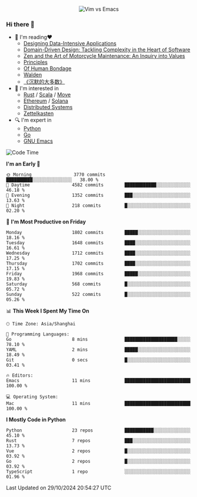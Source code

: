 <p align="center">
    <img src="https://gist.githubusercontent.com/coldnight/e696baffb094e71c96cb302118878eae/raw/40ea5053a6f66cc65f90f437e4173497da225958/banner.gif" alt="Vim vs Emacs" />
</p>

### Hi there 👋

- 📖 I'm reading❤️
    + [Designing Data-Intensive Applications](https://www.oreilly.com/library/view/designing-data-intensive-applications/9781491903063/)
    + [Domain-Driven Design: Tackling Complexity in the Heart of Software](https://www.dddcommunity.org/book/evans_2003/)
    + [Zen and the Art of Motorcycle Maintenance: An Inquiry into Values](https://en.wikipedia.org/wiki/Zen_and_the_Art_of_Motorcycle_Maintenance)
    + [Principles](https://www.principles.com/)
    + [Of Human Bondage](https://en.wikipedia.org/wiki/Of_Human_Bondage)
    + [Walden](https://en.wikipedia.org/wiki/Walden)
    + [《沉默的大多数》](https://en.wikipedia.org/wiki/Silent_majority)
- 🌱 I'm interested in
    + [Rust](https://www.rust-lang.org/) / [Scala](https://www.scala-lang.org/) / [Move](https://github.com/move-language/move/)
    + [Ethereum](https://ethereum.org/en/) / [Solana](https://solana.com/)
	+ [Distributed Systems](https://www.linuxzen.com/notes/topics/20200320174417_%E5%88%86%E5%B8%83%E5%BC%8F/)
	+ [Zettelkasten](https://www.linuxzen.com/notes/notes/20220120080920-slip_box/)
- 🔍 I'm expert in
    + [Python](https://www.python.org/)
    + [Go](https://go.dev/)
    + [GNU Emacs](https://www.gnu.org/software/emacs/)

<!--START_SECTION:waka-->
![Code Time](http://img.shields.io/badge/Code%20Time-3%2C158%20hrs%2055%20mins-blue)

**I'm an Early 🐤** 

```text
🌞 Morning                3770 commits        ██████████░░░░░░░░░░░░░░░   38.00 % 
🌆 Daytime                4582 commits        ████████████░░░░░░░░░░░░░   46.18 % 
🌃 Evening                1352 commits        ███░░░░░░░░░░░░░░░░░░░░░░   13.63 % 
🌙 Night                  218 commits         █░░░░░░░░░░░░░░░░░░░░░░░░   02.20 % 
```
📅 **I'm Most Productive on Friday** 

```text
Monday                   1802 commits        █████░░░░░░░░░░░░░░░░░░░░   18.16 % 
Tuesday                  1648 commits        ████░░░░░░░░░░░░░░░░░░░░░   16.61 % 
Wednesday                1712 commits        ████░░░░░░░░░░░░░░░░░░░░░   17.25 % 
Thursday                 1702 commits        ████░░░░░░░░░░░░░░░░░░░░░   17.15 % 
Friday                   1968 commits        █████░░░░░░░░░░░░░░░░░░░░   19.83 % 
Saturday                 568 commits         █░░░░░░░░░░░░░░░░░░░░░░░░   05.72 % 
Sunday                   522 commits         █░░░░░░░░░░░░░░░░░░░░░░░░   05.26 % 
```


📊 **This Week I Spent My Time On** 

```text
🕑︎ Time Zone: Asia/Shanghai

💬 Programming Languages: 
Go                       8 mins              ████████████████████░░░░░   78.10 % 
YAML                     2 mins              █████░░░░░░░░░░░░░░░░░░░░   18.49 % 
Git                      0 secs              █░░░░░░░░░░░░░░░░░░░░░░░░   03.41 % 

🔥 Editors: 
Emacs                    11 mins             █████████████████████████   100.00 % 

💻 Operating System: 
Mac                      11 mins             █████████████████████████   100.00 % 
```

**I Mostly Code in Python** 

```text
Python                   23 repos            ███████████░░░░░░░░░░░░░░   45.10 % 
Rust                     7 repos             ███░░░░░░░░░░░░░░░░░░░░░░   13.73 % 
Vue                      2 repos             █░░░░░░░░░░░░░░░░░░░░░░░░   03.92 % 
Go                       2 repos             █░░░░░░░░░░░░░░░░░░░░░░░░   03.92 % 
TypeScript               1 repo              ░░░░░░░░░░░░░░░░░░░░░░░░░   01.96 % 
```




 Last Updated on 29/10/2024 20:54:27 UTC
<!--END_SECTION:waka-->
